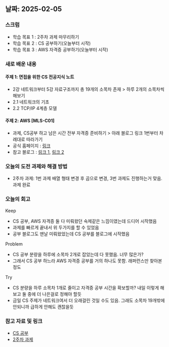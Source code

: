 ## 날짜: 2025-02-05

### 스크럼
- 학습 목표 1 : 2주차 과제 마무리하기
- 학습 목표 2 : CS 공부하기(오늘부터 시작)
- 학습 목표 3 : AWS 자격증 공부하기(오늘부터 시작)

### 새로 배운 내용
#### 주제 1: 면접을 위한 CS 전공지식 노트
- 2강 네트워크부터 5강 자료구조까지 총 19개의 소목차 존재 > 하루 2개의 소목차씩 해보기
- 2.1 네트워크의 기초
- 2.2 TCP/IP 4계층 모델

#### 주제 2: AWS [MLS-C01]
- 과제, CS공부 하고 남은 시간 전부 자격증 준비하기 > 아래 블로그 링크 1번부터 차례대로 따라가기
- 공식 홈페이지 : [링크](https://aws.amazon.com/ko/certification/certified-machine-learning-specialty/?pp=cert&c=exam&z=4)
- 참고 블로그 : [링크 1](https://velog.io/@sawa1989/AWS-MLS-%ED%9B%84%EA%B8%B0), [링크 2](https://mjs1995.tistory.com/315)

### 오늘의 도전 과제와 해결 방법
- 2주차 과제: 1번 과제 배열 형태 변경 후 곱으로 변경, 3번 과제도 진행하는거 맞음. 과제 완료

### 오늘의 회고
Keep
- CS 공부, AWS 자격증 둘 다 미뤄왔던 숙제같은 느낌이였는데 드디어 시작했음
- 과제를 빠르게 끝내서 위 두가지를 할 수 있었음
- 공부 블로그도 맨날 미뤄왔었는데 CS 공부를 블로그에 시작했음

Problem
- CS 공부 분량을 하루에 소목차 2개로 잡았는데 다 못했음. 너무 많은가?
- 그래서 CS 공부 하느라 AWS 자격증 공부를 거의 하나도 못함. 래퍼런스만 찾아본 정도

Try
- CS 분량을 하루 소목차 1개로 줄이고 자격증 공부 시간을 확보할까? 내일 이렇게 해보고 둘 중에 더 나은걸로 정해야 할듯
- 금일 CS 주제가 네트워크여서 더 오래걸린 것일 수도 있음. 그래도 소목차 19개밖에 안되니까 급하게 안해도 괜찮을듯

### 참고 자료 및 링크
- [CS 공부](https://velog.io/@hyundduny/2025-02-05-CS-%EA%B3%B5%EB%B6%80)
- [2주차 과제](https://colab.research.google.com/drive/1uAFvVn1GXldNungJuXOyoAIydU1l8Bi-?usp=sharing)
